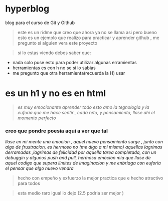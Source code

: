 # hyperblog
blog para el curso de Git y Github
>este es un ridme que creo que ahora ya no se llama asi pero bueno esto es un ejemplo que realizo para practicar y aprender github , me pregunto si alguien vera este proyecto 

>si lo estas viendo debes saber que:

- nada solo puse esto para poder utilizar algunas erramientas
- herramientas es con h no se si lo sabias
- me pregunto que otra herramienta(recuerda la H) usar

# es un h1 y no es en html
>*es muy emocionante aprender todo esto amo la tegnologia y la euforia que me hace sentir ,  cada reto, y pensamiento, llase ahi el momento perfecto*

### creo que pondre poesia aqui a ver que tal

*llase en mi mente una emocion , aquel nuevo pensamiento surge , junto con algo de frustracion, es hermoso no (me digo a mi mismo) aquellas lagrimas derramadas ,lagrimas de felicidad por aquella tarea completada, con un debuggin y algunos push and pull, hermosa emocion mia que llase de aquel codigo que supera limites de imaginacion y me enbriaga con euforia el pensar que algo nuevo vendra*

>hecho con empeño y exfuerzo
>la mejor practica que e hecho
>atractivo para todos

>esta medio raro igual lo dejo (2.5 podria ser mejor )